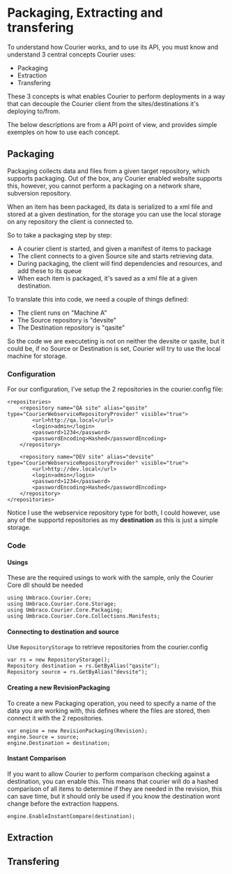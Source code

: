 # Packaging, Extracting and transfering

To understand how Courier works, and to use its API, you must know and understand 3 central concepts Courier uses:

- Packaging
- Extraction
- Transfering

These 3 concepts is what enables Courier to perform deployments in a way that can decouple the Courier client from the sites/destinations it's deploying to/from. 

The below descriptions are from a API point of view, and provides simple exemples on how to use each concept. 

## Packaging
Packaging collects data and files from a given target repository, which supports packaging. Out of the box, any Courier enabled website supports this, however, you cannot perform a packaging on a network share, subversion repository.

When an item has been packaged, its data is serialized to a xml file and stored at a given destination, for the storage you can use the local storage on any repository the client is connected to. 

So to take a packaging step by step:

- A courier client is started, and given a manifest of items to package
- The client connects to a given Source site and starts retrieving data.
- During packaging, the client will find dependencies and resources, and add these to its queue
- When each item is packaged, it's saved as a xml file at a given destination.

To translate this into code, we need a couple of things defined: 

- The client runs on "Machine A"
- The Source repository is "devsite" 
- The Destination repository is "qasite"

So the code we are executeting is not on neither the devsite or qasite, but it could be, if no Source or Destination is set, Courier will try to use the local machine for storage. 


### Configuration
For our configuration, I've setup the 2 repositories in the courier.config file:

	<repositories>
        <repository name="QA site" alias="qasite" type="CourierWebserviceRepositoryProvider" visible="true">
            <url>http://qa.local</url>
            <login>admin</login>
            <password>1234</password>
            <passwordEncoding>Hashed</passwordEncoding>
        </repository>

		<repository name="DEV site" alias="devsite" type="CourierWebserviceRepositoryProvider" visible="true">
            <url>http://dev.local</url>
            <login>admin</login>
            <password>1234</password>
            <passwordEncoding>Hashed</passwordEncoding>
	    </repository>
    </repositories>
 
Notice I use the webservice repository type for both, I could however, use any of the supportd repositories as my **destination** as this is just a simple storage. 

### Code

#### Usings
These are the required usings to work with the sample, only the Courier Core dll should be needed

	using Umbraco.Courier.Core;
    using Umbraco.Courier.Core.Storage;
    using Umbraco.Courier.Core.Packaging;
    using Umbraco.Courier.Core.Collections.Manifests;

#### Connecting to destination and source
Use `RepositoryStorage` to retrieve repositories from the courier.config 

	var rs = new RepositoryStorage();
	Repository destination = rs.GetByAlias("qasite");
    Repository source = rs.GetByAlias("devsite");

#### Creating a new RevisionPackaging
To create a new Packaging operation, you need to specify a name of the data you are working with, this defines where the files are stored, then connect it with the 2 repositories.

	var engine = new RevisionPackaging(Revision);
    engine.Source = source;
    engine.Destination = destination;        

#### Instant Comparison
If you want to allow Courier to perform comparison checking against a destination, you can enable this. This means that courier will do a hashed comparison of all items to determine if they are needed in the revision, this can save time, but it should only be used if you know the destination wont change before the extraction happens.

	engine.EnableInstantCompare(destination);

            




## Extraction


## Transfering